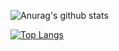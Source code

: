 ![Anurag's github stats](https://github-readme-stats.vercel.app/api?username=harrypuuter&show_icons=true&include_all_commits=true)

[![Top Langs](https://github-readme-stats.vercel.app/api/top-langs/?username=harrypuuter&layout=compact)](https://github.com/anuraghazra/github-readme-stats)
